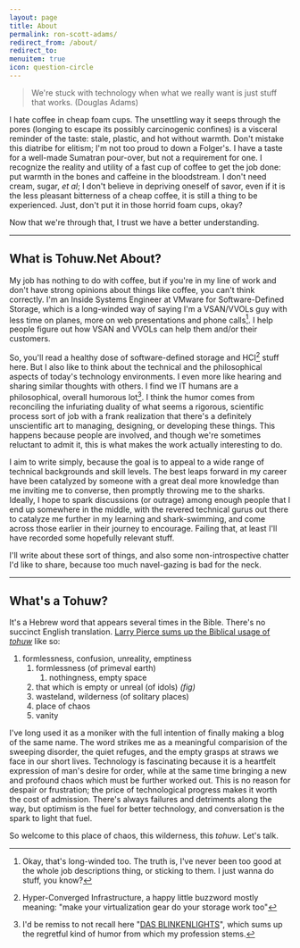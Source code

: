 ```yaml
---
layout: page
title: About
permalink: ron-scott-adams/
redirect_from: /about/
redirect_to:
menuitem: true
icon: question-circle
---
```


> We're stuck with technology when what we really want is just stuff that works.
> (Douglas Adams)

I hate coffee in cheap foam cups. The unsettling way it seeps through the pores (longing to escape its possibly carcinogenic confines) is a visceral reminder of the taste: stale, plastic, and hot without warmth. Don't mistake this diatribe for elitism; I'm not too proud to down a Folger's. I have a taste for a well-made Sumatran pour-over, but not a requirement for one. I recognize the reality and utility of a fast cup of coffee to get the job done: put warmth in the bones and caffeine in the bloodstream. I don't need cream, sugar, *et al*; I don't believe in depriving oneself of savor, even if it is the less pleasant bitterness of a cheap coffee, it is still a thing to be experienced. Just, don't put it in those horrid foam cups, okay?

Now that we're through that, I trust we have a better understanding.

---

## What is Tohuw.Net About?
My job has nothing to do with coffee, but if you're in my line of work and don't have strong opinions about things like coffee, you can't think correctly. I'm an Inside Systems Engineer at VMware for Software-Defined Storage, which is a long-winded way of saying I'm a VSAN/VVOLs guy with less time on planes, more on web presentations and phone calls[^thatwaslongtoo]. I help people figure out how VSAN and VVOLs can help them and/or their customers.

So, you'll read a healthy dose of software-defined storage and HCI[^hci] stuff here. But I also like to think about the technical and the philosophical aspects of today's technology environments. I even more like hearing and sharing similar thoughts with others. I find we IT humans are a philosophical, overall humorous lot[^dasblinkenlights]. I think the humor comes from reconciling the infuriating duality of what seems a rigorous, scientific process sort of job with a frank realization that there's a definitely unscientific art to managing, designing, or developing these things. This happens because people are involved, and though we're sometimes reluctant to admit it, this is what makes the work actually interesting to do.

I aim to write simply, because the goal is to appeal to a wide range of technical backgrounds and skill levels. The best leaps forward in my career have been catalyzed by someone with a great deal more knowledge than me inviting me to converse, then promptly throwing me to the sharks. Ideally, I hope to spark discussions (or outrage) among enough people that I end up somewhere in the middle, with the revered technical gurus out there to catalyze me further in my learning and shark-swimming, and come across those earlier in their journey to encourage. Failing that, at least I'll have recorded some hopefully relevant stuff.

I'll write about these sort of things, and also some non-introspective chatter I'd like to share, because too much navel-gazing is bad for the neck.

---

## What's a Tohuw?
It's a Hebrew word that appears several times in the Bible. There's no succinct English translation. [Larry Pierce sums up the Biblical usage of *tohuw*](https://www.blueletterbible.org/lang/lexicon/lexicon.cfm?Strongs=H8414&t=ESV) like so:

1. formlessness, confusion, unreality, emptiness
	1. formlessness (of primeval earth)
		1. nothingness, empty space
	2. that which is empty or unreal (of idols) *(fig)*
	3. wasteland, wilderness (of solitary places)
	4. place of chaos
	5. vanity

I've long used it as a moniker with the full intention of finally making a blog of the same name. The word strikes me as a meaningful comparision of the sweeping disorder, the quiet refuges, and the empty grasps at straws we face in our short lives. Technology is fascinating because it is a heartfelt expression of man's desire for order, while at the same time bringing a new and profound chaos which must be further worked out. This is no reason for despair or frustration; the price of technological progress makes it worth the cost of admission. There's always failures and detriments along the way, but optimism is the fuel for better technology, and conversation is the spark to light that fuel.

So welcome to this place of chaos, this wilderness, this *tohuw*. Let's talk.

[^thatwaslongtoo]: Okay, that's long-winded too. The truth is, I've never been too good at the whole job descriptions thing, or sticking to them. I just wanna do stuff, you know?
[^hci]: Hyper-Converged Infrastructure, a happy little buzzword mostly meaning: "make your virtualization gear do your storage work too"
[^dasblinkenlights]: I'd be remiss to not recall here "[DAS BLINKENLIGHTS](https://wikipedia.org/wiki/Blinkenlights)", which sums up the regretful kind of humor from which my profession stems.
